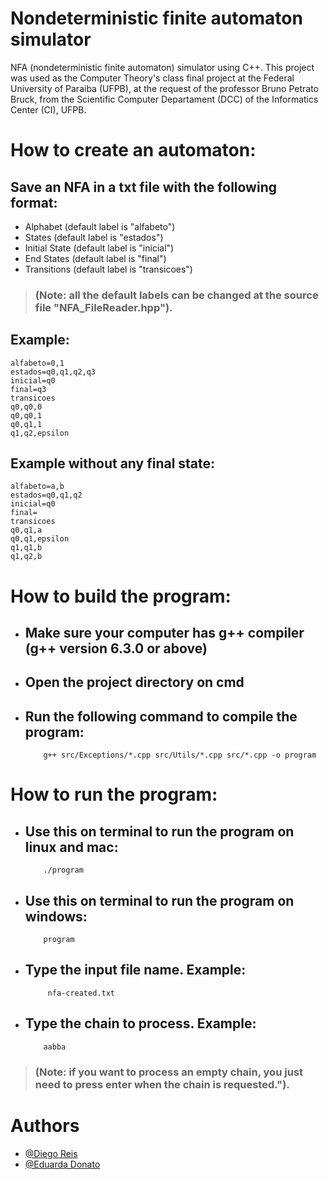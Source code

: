 # Nondeterministic finite automaton simulator
NFA (nondeterministic finite automaton) simulator using C++. This project was used as the Computer Theory's class final project at the Federal University of Paraiba (UFPB), at the request of the professor Bruno Petrato Bruck, from the Scientific Computer Departament (DCC) of the Informatics Center (CI), UFPB.

# How to create an automaton:

## Save an NFA in a txt file with the following format:
- Alphabet (default label is "alfabeto")
- States (default label is "estados")
- Initial State (default label is "inicial")
- End States (default label is "final")
- Transitions (default label is "transicoes")

> ### (Note: all the default labels can be changed at the source file "NFA_FileReader.hpp").

## Example: <br>
    alfabeto=0,1
    estados=q0,q1,q2,q3
    inicial=q0
    final=q3
    transicoes
    q0,q0,0
    q0,q0,1
    q0,q1,1
    q1,q2,epsilon

## Example without any final state: <br>
    alfabeto=a,b
    estados=q0,q1,q2
    inicial=q0
    final=
    transicoes
    q0,q1,a
    q0,q1,epsilon
    q1,q1,b
    q1,q2,b

# How to build the program:
-  ## Make sure your computer has g++ compiler (g++ version 6.3.0 or above)
-  ## Open the project directory on cmd
-  ## Run the following command to compile the program: 
           g++ src/Exceptions/*.cpp src/Utils/*.cpp src/*.cpp -o program
           
# How to run the program:
-  ## Use this on terminal to run the program on linux and mac:
           ./program
-  ## Use this on terminal to run the program on windows:
           program
-  ## Type the input file name. Example:
            nfa-created.txt
 -  ## Type the chain to process. Example:
            aabba

>  ### (Note: if you want to process an empty chain, you just need to press enter when the chain is requested.").

# Authors

- [@Diego Reis](https://www.github.com/diegolrs)
- [@Eduarda Donato](https://github.com/Eduarda-Donato)

